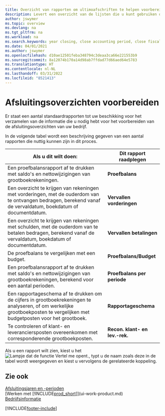 ```yaml
---
title: Overzicht van rapporten om ultimoafschriften te helpen voorbereiden | Microsoft Docs
description: Levert een overzicht van de lijsten die u kunt gebruiken om gegevens te verzamelen om de ultimoafschriften van uw bedrijf voor te bereiden wanneer het financiële jaar wordt gesloten.
author: jswymer
ms.topic: overview
ms.devlang: na
ms.tgt_pltfrm: na
ms.workload: na
ms.search.keywords: year closing, close accounting period, close fiscal year, aging, creditor payments, vendor payments, assets, liabilities, equity, analysis, reporting, financial report, business intelligence, BI, Power Bi, KPI
ms.date: 04/01/2021
ms.author: jswymer
ms.openlocfilehash: d10ae12501feba348794c3deaa3ca66e221553b9
ms.sourcegitcommit: 8a12074b170a14d98ab7ffdad77d66aed64e5783
ms.translationtype: HT
ms.contentlocale: nl-NL
ms.lasthandoff: 03/31/2022
ms.locfileid: "8521413"
---
```

# <a name="preparing-closing-statements"></a>Afsluitingsoverzichten voorbereiden
Er staat een aantal standaardrapporten tot uw beschikking voor het verzamelen van de informatie die u nodig hebt voor het voorbereiden van de afsluitingsoverzichten van uw bedrijf.

In de volgende tabel wordt een beschrijving gegeven van een aantal rapporten die nuttig kunnen zijn in dit proces.  

| Als u dit wilt doen: | Dit rapport raadplegen |
| --- | --- |
| Een proefbalansrapport af te drukken met saldo's en nettowijzigingen van grootboekrekeningen. |**Proefbalans** |
| Een overzicht te krijgen van rekeningen met vorderingen, met de ouderdom van te ontvangen bedragen, berekend vanaf de vervaldatum, boekdatum of documentdatum. |**Vervallen vorderingen** |
| Een overzicht te krijgen van rekeningen met schulden, met de ouderdom van te betalen bedragen, berekend vanaf de vervaldatum, boekdatum of documentdatum. |**Vervallen betalingen** |
| De proefbalans te vergelijken met een budget. |**Proefbalans/Budget** |
| Een proefbalansrapport af te drukken met saldo's en nettowijzigingen van grootboekrekeningen, berekend voor een aantal perioden. |**Proefbalans per periode** |
| Een rapportageschema af te drukken om de cijfers in grootboekrekeningen te analyseren, of om werkelijke grootboekposten te vergelijken met budgetposten voor het grootboek. |**Rapportageschema** |
| Te controleren of klant- en leveranciersposten overeenkomen met corresponderende grootboekposten. |**Recon. klant- en lev.-rek.** |

Als u een rapport wilt zien, kiest u het ![Lampje dat de functie Vertel me opent.](media/ui-search/search_small.png "Vertel me wat u wilt doen"), typt u de naam zoals deze in de tabel wordt weergegeven en kiest u vervolgens de gerelateerde koppeling.

## <a name="see-also"></a>Zie ook
[Afsluitingsjaren en -perioden](year-close-years-periods.md)  
[Werken met [!INCLUDE[prod_short](includes/prod_short.md)]](ui-work-product.md)  
[Bedrijfsinformatie](bi.md)


[!INCLUDE[footer-include](includes/footer-banner.md)]